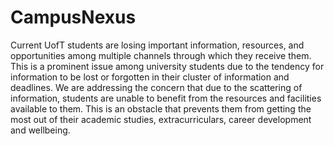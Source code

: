 # CampusNexus
Current UofT students are losing important information, resources, and opportunities
among multiple channels through which they receive them. This is a prominent issue among
university students due to the tendency for information to be lost or forgotten in their cluster of
information and deadlines. We are addressing the concern that due to the scattering of
information, students are unable to benefit from the resources and facilities available to them.
This is an obstacle that prevents them from getting the most out of their academic studies,
extracurriculars, career development and wellbeing.

